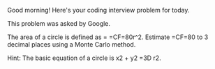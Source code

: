 Good morning! Here's your coding interview problem for today.

This problem was asked by Google.

The area of a circle is defined as =
=CF=80r^2. Estimate =CF=80 to 3 decimal places using a
Monte Carlo method.

Hint: The basic equation of a circle is x2 + y2 =3D r2.